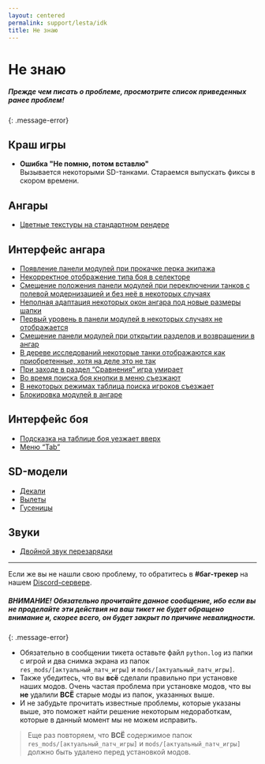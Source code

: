 ```yaml
---
layout: centered
permalink: support/lesta/idk
title: Не знаю
---
```


# Не знаю

##### Прежде чем писать о проблеме, просмотрите список приведенных ранее проблем!
{: .message-error}

## Краш игры

- **Ошибка "Не помню, потом вставлю"**  
  Вызывается некоторыми SD-танками. Стараемся выпускать фиксы в скором времени.

## Ангары

- [Цветные текстуры на стандартном рендере](/support/lesta/hangars/)

## Интерфейс ангара

- [Появление панели модулей при прокачке перка экипажа](/support/lesta/hangar-ui/)
- [Некорректное отображение типа боя в селекторе](/support/lesta/hangar-ui/)
- [Смещение положения панели модулей при переключении танков с полевой модернизацией и без неё в некоторых случаях](/support/lesta/hangar-ui/)
- [Неполная адаптация некоторых окон ангара под новые размеры шапки](/support/lesta/hangar-ui/)
- [Первый уровень в панели модулей в некоторых случаях не отображается](/support/lesta/hangar-ui/)
- [Смещение панели модулей при открытии разделов и возвращении в ангар](/support/lesta/hangar-ui/)
- [В дереве исследований некоторые танки отображаются как приобретенные, хотя на деле это не так](/support/lesta/hangar-ui/)
- [При заходе в раздел “Сравнения” игра умирает](/support/lesta/hangar-ui/)
- [Во время поиска боя кнопки в меню съезжают](/support/lesta/hangar-ui/)
- [В некоторых режимах таблица поиска игроков съезжает](/support/lesta/hangar-ui/)
- [Блокировка модулей в ангаре](/support/lesta/hangar-ui/)

## Интерфейс боя

- [Подсказка на таблице боя уезжает вверх](/support/lesta/battle-ui/)
- [Меню “Tab”](/support/lesta/battle-ui/)

## SD-модели

- [Декали](/support/lesta/sd-models/)
- [Вылеты](/support/lesta/sd-models/)
- [Гусеницы](/support/lesta/sd-models/)

## Звуки

- [Двойной звук перезарядки](/support/lesta/sounds/)

---

Если же вы не нашли свою проблему, то обратитесь в **#баг-трекер** на нашем [Discord-сервере](https://discord.gg/36mrMDeFMJ).

##### ВНИМАНИЕ! Обязательно прочитайте данное сообщение, ибо если вы __не__ проделайте эти действия на ваш тикет не будет обращено внимание и, скорее всего, он будет закрыт по причине невалидности.
{: .message-error}

- Обязательно в сообщении тикета оставьте файл `python.log` из папки с игрой и два снимка экрана из папок `res_mods/[актуальный_патч_игры]` и `mods/[актуальный_патч_игры]`.
- Также убедитесь, что вы **всё** сделали правильно при установке наших модов. Очень частая проблема при установке модов, что вы **не** удалили **ВСЁ** старые моды из папок, указанных выше.
- И не забудьте прочитать известные проблемы, которые указаны выше, это поможет найти решение некоторым недоработкам, которые в данный момент мы не можем исправить.

<blockquote>
  <p style="margin-bottom: 0px;">
    Еще раз повторяем, что <strong>ВСЁ</strong> содержимое папок <code class="language-plaintext highlighter-rouge">res_mods/[актуальный_патч_игры]</code> и <code class="language-plaintext highlighter-rouge">mods/[актуальный_патч_игры]</code> должно быть удалено перед установкой модов.
  </p>
</blockquote>
